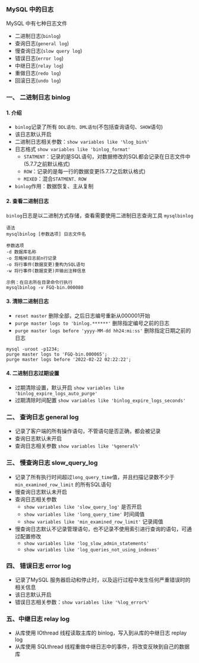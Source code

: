 ### MySQL 中的日志
MySQL 中有七种日志文件
* 二进制日志(`binlog`)
* 查询日志(`general log`)
* 慢查询日志(`slow query log`)
* 错误日志(`error log`)
* 中继日志(`relay log`)
* 重做日志(`redo log`)
* 回滚日志(`undo log`)


### 一、 二进制日志 binlog
#### 1. 介绍 
* `binlog`记录了所有 `DDL语句、DML语句`(不包括查询语句、`SHOW`语句)
* 该日志默认开启
* 二进制日志相关参数：`show variables like '%log_bin%'`
* 日志格式 `show variables like 'binlog_format'`
  * `STATMENT`：记录的是SQL语句，对数据修改的SQL都会记录在日志文件中(5.7.7之前默认格式)
  * `ROW`：记录的是每一行的数据变更(5.7.7之后默认格式)
  * `MIXED`：混合`STATMENT、ROW`
* `binlog`作用：数据恢复、主从复制

#### 2. 查看二进制日志 
`binlog`日志是以二进制方式存储，查看需要使用二进制日志查询工具 `mysqlbinlog` 

```
语法
mysqlbinlog [参数选项] 日志文件名

参数选项
-d 数据库名称
-o 忽略掉日志前n行记录
-o 将行事件(数据变更)重构为SQL语句
-w 将行事件(数据变更)并输出注释信息

示例：在日志所在目录命令行执行
mysqlbinlog -v FGQ-bin.000080
```

#### 3. 清除二进制日志 
* `reset master` 删除全部，之后日志编号重新从000001开始
* `purge master logs to 'binlog.******'` 删除指定编号之前的日志
* `purge master logs before 'yyyy-MM-dd hh24:mi:ss'` 删除指定日期之前的日志

```
mysql -uroot -p1234;
purge master logs to 'FGQ-bin.000065';
purge master logs before '2022-02-22 02:22:22';
```

#### 4. 二进制日志过期设置
* 过期清除设置，默认开启 `show variables like 'binlog_expire_logs_auto_purge'`
* 过期清除时间配置 `show variables like 'binlog_expire_logs_seconds'`


### 二、 查询日志 general log
* 记录了客户端的所有操作语句，不管语句是否正确，都会被记录
* 查询日志默认未开启
* 查询日志相关参数 `show variables like '%general%'`


### 三、 慢查询日志 slow_query_log
* 记录了所有执行时间超过`long_query_time`值，并且扫描记录数不少于`min_examined_row_limit`
的所有SQL语句
* 慢查询日志默认未开启
* 查询日志相关参数 
  * `show variables like 'slow_query_log'` 是否开启
  * `show variables like 'long_query_time'` 时间阈值
  * `show variables like 'min_examined_row_limit'` 记录阈值
* 慢查询日志默认不记录管理语句，也不记录不使用索引进行查询的语句，可通过配置修改
  * `show variables like 'log_slow_admin_statements'` 
  * `show variables like 'log_queries_not_using_indexes'` 


### 四、 错误日志 error log
* 记录了MySQL 服务器启动和停止时，以及运行过程中发生任何严重错误时的相关信息
* 该日志默认开启
* 错误日志相关参数：`show variables like '%log_error%'`


### 五、中继日志 relay log
* 从库使用 IOthread 线程读取主库的 binlog，写入到从库的中继日志 replay log
* 从库使用 SQLthread 线程重做中继日志中的事件，将改变反映到自己的数据库
















